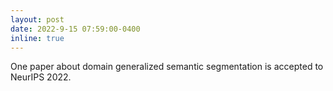 ```yaml
---
layout: post
date: 2022-9-15 07:59:00-0400
inline: true
---
```


One paper about domain generalized semantic segmentation is accepted to NeurIPS 2022.